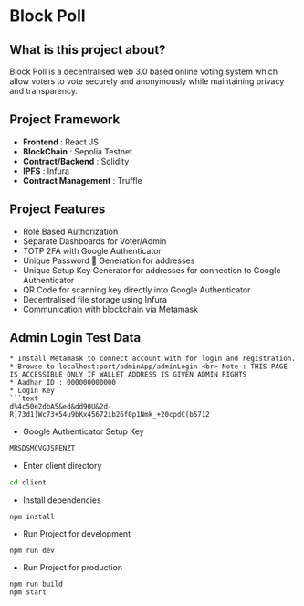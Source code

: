 # Block Poll

## What is this project about?

Block Poll is a decentralised web 3.0 based online voting system which allow voters to vote securely and anonymously while maintaining privacy and transparency.

## Project Framework

* __Frontend__ : React JS
* __BlockChain__ : Sepolia Testnet
* __Contract/Backend__ : Solidity
* __IPFS__ : Infura
* __Contract Management__ : Truffle

## Project Features

* Role Based Authorization
* Separate Dashboards for Voter/Admin
* TOTP 2FA with Google Authenticator
* Unique Password 🔑 Generation for addresses
* Unique Setup Key Generator for addresses for connection to Google Authenticator
* QR Code for scanning key directly into Google Authenticator 
* Decentralised file storage using Infura
* Communication with blockchain via Metamask

## Admin Login Test Data <br>
```
* Install Metamask to connect account with for login and registration.
* Browse to localhost:port/adminApp/adminLogin <br> Note : THIS PAGE IS ACCESSIBLE ONLY IF WALLET ADDRESS IS GIVEN ADMIN RIGHTS
* Aadhar ID : 000000000000
* Login Key
```text
d%4c50e2dbA5&ed&dd90U&2d-R]73d1]Wc73+54u9bKx45672ib26f0p1Nmk_+20cpdC(b5712
```
* Google Authenticator Setup Key
```bash
MRSDSMCVGJSFENZT
```
* Enter client directory
```bash
cd client
```
* Install dependencies
```npm
npm install
```
* Run Project for development 
```npm
npm run dev
```
* Run Project for production
```npm
npm run build
npm start
```